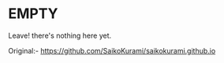 # EMPTY
Leave! there's nothing here yet.

Original:- https://github.com/SaikoKurami/saikokurami.github.io

